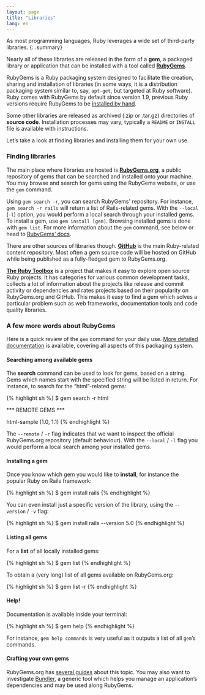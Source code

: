 ```yaml
---
layout: page
title: "Libraries"
lang: en
---
```


As most programming languages, Ruby leverages a wide set of third-party
libraries.
{: .summary}

Nearly all of these libraries are released in the form of a **gem**,
a packaged library or application that can be installed with a tool
called [**RubyGems**][1].

RubyGems is a Ruby packaging system designed to facilitate the creation,
sharing and installation of libraries (in some ways, it is a distribution
packaging system similar to, say, `apt-get`, but targeted at Ruby software).
Ruby comes with RubyGems by default since version 1.9, previous
Ruby versions require RubyGems to be [installed by hand][2].

Some other libraries are released as archived (.zip or .tar.gz)
directories of **source code**. Installation processes may vary,
typically a `README` or `INSTALL` file is available with instructions.

Let’s take a look at finding libraries and installing them for your own
use.

### Finding libraries

The main place where libraries are hosted is [**RubyGems.org**][1], a public
repository of gems that can be searched and installed onto your machine.
You may browse and search for gems using the RubyGems website,
or use the `gem` command.

Using `gem search -r`, you can search RubyGems' repository. For
instance, `gem search -r rails` will return a list of Rails-related
gems. With the `--local` (`-l`) option, you would perform a local search
through your installed gems. To install a gem, use `gem install [gem]`.
Browsing installed gems is done with `gem list`. For more
information about the `gem` command, see below or head to
[RubyGems’ docs][3].

There are other sources of libraries though.
[**GitHub**][5] is the main Ruby-related content repository.
Most often a gem source code will be hosted on GitHub while being
published as a fully-fledged gem to RubyGems.org.

[**The Ruby Toolbox**][6] is a project that makes it easy to explore open
source Ruby projects. It has categories for various common development tasks,
collects a lot of information about the projects like release and commit
activity or dependencies and rates projects based on their popularity on
RubyGems.org and GitHub. This makes it easy to find a gem which solves
a particular problem such as web frameworks, documentation tools and
code quality libraries.

### A few more words about RubyGems

Here is a quick review of the `gem` command for your daily use.
[More detailed documentation][7] is available, covering all aspects
of this packaging system.

#### Searching among available gems

The **search** command can be used to look for gems, based on a string.
Gems which names start with the specified string will be listed in return.
For instance, to search for the “html”-related gems:

{% highlight sh %}
$ gem search -r html

*** REMOTE GEMS ***

html-sample (1.0, 1.1)
{% endhighlight %}

The `--remote` / `-r` flag indicates that we want to inspect the
official RubyGems.org repository (default behaviour).
With the `--local` / `-l` flag you would perform a local search
among your installed gems.

#### Installing a gem

Once you know which gem you would like to **install**, for instance the
popular Ruby on Rails framework:

{% highlight sh %}
$ gem install rails
{% endhighlight %}

You can even install just a specific version of the library, using the
`--version` / `-v` flag:

{% highlight sh %}
$ gem install rails --version 5.0
{% endhighlight %}

#### Listing all gems

For a **list** of all locally installed gems:

{% highlight sh %}
$ gem list
{% endhighlight %}

To obtain a (very long) list of all gems available on RubyGems.org:

{% highlight sh %}
$ gem list -r
{% endhighlight %}

#### Help!

Documentation is available inside your terminal:

{% highlight sh %}
$ gem help
{% endhighlight %}

For instance, `gem help commands` is very useful as it outputs a list of
all `gem`’s commands.

#### Crafting your own gems

RubyGems.org has [several guides][3] about this topic. You may also want
to investigate [Bundler][9], a generic tool which helps you manage an
application’s dependencies and may be used along RubyGems.



[1]: https://rubygems.org/
[2]: https://rubygems.org/pages/download/
[3]: http://guides.rubygems.org/
[5]: https://github.com/
[6]: https://www.ruby-toolbox.com/
[7]: http://guides.rubygems.org/command-reference/
[9]: http://bundler.io/
